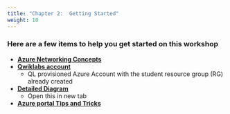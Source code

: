 ```yaml
---
title: "Chapter 2:  Getting Started" 
weight: 10
---
```



### Here are a few items to help you get started on this workshop

- [**Azure Networking Concepts**](2_moduletwo/22_azurenetworkingconcepts.html)
- [**Qwiklabs account**](2_moduletwo/21_logistics.html)
  - QL provisioned Azure Account with the student resource group (RG) already created
- [**Detailed Diagram**](3_modulethree/image-fgcp-tgw.png)
  - Open this in new tab
- [**Azure portal Tips and Tricks**](2_moduletwo/23_awstipstricks.html)

